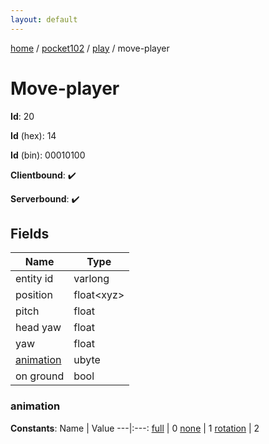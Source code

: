 ```yaml
---
layout: default
---
```


[home](/)  /  [pocket102](/protocol/pocket102)  /  [play](/protocol/pocket102/play)  /  move-player

# Move-player

**Id**: 20

**Id** (hex): 14

**Id** (bin): 00010100

**Clientbound**: ✔️

**Serverbound**: ✔️

## Fields

Name | Type
---|---
entity id | varlong
position | float&lt;xyz&gt;
pitch | float
head yaw | float
yaw | float
[animation](#animation) | ubyte
on ground | bool

### animation

**Constants**:
Name | Value
---|:---:
[full](animation_full) | 0
[none](animation_none) | 1
[rotation](animation_rotation) | 2


